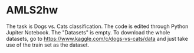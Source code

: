# AMLS2hw
The task is Dogs vs. Cats classification.
The code is edited through Python Jupiter Notebook.
The "Datasets" is empty. 
To download the whole datasets, go to https://www.kaggle.com/c/dogs-vs-cats/data and just take use of the train set as the dataset.
